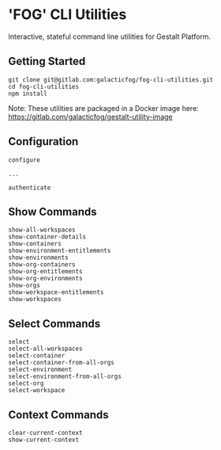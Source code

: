 
# 'FOG' CLI Utilities

Interactive, stateful command line utilities for Gestalt Platform.

## Getting Started

```
git clone git@gitlab.com:galacticfog/fog-cli-utilities.git
cd fog-cli-utilities
npm install
```

Note: These utilities are packaged in a Docker image here: https://gitlab.com/galacticfog/gestalt-utility-image


## Configuration
```
configure

...

authenticate
```

## Show Commands
```
show-all-workspaces
show-container-details
show-containers
show-environment-entitlements
show-environments
show-org-containers
show-org-entitlements
show-org-environments
show-orgs
show-workspace-entitlements
show-workspaces
```

## Select Commands
```
select
select-all-workspaces
select-container
select-container-from-all-orgs
select-environment
select-environment-from-all-orgs
select-org
select-workspace
```

## Context Commands
```
clear-current-context
show-current-context
```